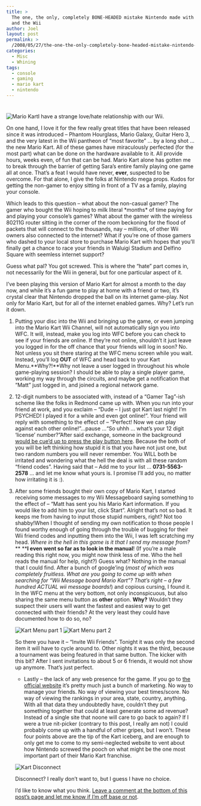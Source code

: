 ```yaml
---
title: >
  The one, the only, completely BONE-HEADED mistake Nintendo made with Mario Kart
  and the Wii
author: Joel
layout: post
permalink: >
  /2008/05/27/the-one-the-only-completely-bone-headed-mistake-nintendo-made-with-mario-kart-and-by-proxy-the-wii
categories:
  - Misc
  - Whining
tags:
  - console
  - gaming
  - mario kart
  - nintendo
---
```

# 

![Mario Kart][1]I have a strange love/hate relationship with our Wii.

 [1]: http://www.joeloliveira.com/wp-content/uploads/2008/05/mario_kart_arcade_gp_20050927.jpg

On one hand, I love it for the few really great titles that have been released since it was introduced – Phantom Hourglass, Mario Galaxy, Guitar Hero 3, and the very latest in the Wii pantheon of “most favorite” … by a long shot … the new Mario Kart. All of these games have miraculously perfected (for the most part) what can be done on the hardware available to it. All provide hours, weeks even, of fun that can be had. Mario Kart alone has gotten me to break through the barrier of getting Sara’s entire family playing one game all at once. That’s a feat I would have never, **ever**, suspected to be overcome. For that alone, I give the folks at Nintendo mega props. Kudos for getting the non-gamer to enjoy sitting in front of a TV as a family, playing your console.

Which leads to this question – what about the non-casual gamer? The gamer who bought the Wii hoping to milk literal \*months\* of time paying for and playing your console’s games? What about the gamer with the wireless 80211G router sitting in the corner of the room beckoning for the flood of packets that will connect to the thousands, nay – millions, of other Wii owners also connected to the internet? What if you’re one of those gamers who dashed to your local store to purchase Mario Kart with hopes that you’ll finally get a chance to race your friends in Waluigi Stadium and Delfino Square with seemless internet support?

Guess what pal? You got screwed. This is where the “hate” part comes in, not necessarily for the Wii in general, but for one particular aspect of it.

I’ve been playing this version of Mario Kart for almost a month to the day now, and while it’s a fun game to play at home with a friend or two, it’s crystal clear that Nintendo dropped the ball on its internet game-play. Not only for Mario Kart, but for all of the internet enabled games. Why? Let’s run it down.

1.  Putting your disc into the Wii and bringing up the game, or even jumping into the Mario Kart Wii Channel, will not automatically sign you into WFC. It will, instead, make you log into WFC before you can check to see if your friends are online. If they’re not online, shouldn’t it just leave you logged in for the off chance that your friends will log in soon? No. Not unless you sit there staring at the WFC menu screen while you wait. Instead, you’ll log **OUT** of WFC and head back to your Kart Menu.**Why?!**Why not leave a user logged in throughout his whole game-playing session? I should be able to play a single player game, working my way through the circuits, and maybe get a notification that “Matt” just logged in, and joined a regional network game.
2.  12-digit numbers to be associated with, instead of a “Gamer Tag”-ish scheme like the folks in Redmond came up with. When you run into your friend at work, and you exclaim – “Dude – I just got Kart last night! I’m PSYCHED! I played it for a while and even got online!”. Your friend will reply with something to the effect of – “Perfect! Now we can play against each other online!”…pause …“So uhhh … what’s your 12 digit ‘license’ number?”After said exchange, someone in the background [would be cue’d up to press the play button here][2]. Because the both of you will be left thinking how stupid it is that you have not just one, but two random numbers you will never remember. You WILL both be irritated and wondering what the hell the deal is with all these random “friend codes”. Having said that – Add me to your list … **0731-5563-2578** … and let me know what yours is. I promise I’ll add you, no matter how irritating it is :).
3.  After some friends bought their own copy of Mario Kart, I started receiving some messages to my Wii Messageboard saying something to the effect of – “Matt has sent you his Mario Kart information. If you would like to add him to your list, click Start”. Alright that’s not so bad. It keeps me from having to input those stupid numbers, right? Not too shabby!When I thought of sending my own notification to those people I found worthy enough of going through the trouble of bugging for their Wii friend codes and inputting them into the Wii, I was left scratching my head. *Where in the hell in this game is it that I send my message from?* ** ****I even went so far as to look in the manual**! (If you’re a male reading this right now, you might now think less of me. Who the hell reads the manual for help, right?) Guess what? Nothing in the manual that I could find. 
    After a bunch of google’ing (*most of which was completely fruitless. What are you going to come up with when searching for “Wii Message board Mario Kart”? That’s right – a few hundred ACTUAL wii message boards!*) and copious cursing, I found it. In the WFC menu at the very bottom, not only inconspicuous, but also sharing the same menu button as **other** option. **Why?** Wouldn’t they suspect their users will want the fastest and easiest way to get connected with their friends? At the very least they could have documented how to do so, no?
    
    ![Kart Menu part 1][3] ![Kart Menu part 2][4]
    
    So there you have it – “Invite Wii Friends”. Tonight it was only the second item it will have to cycle around to. Other nights it was the third, because a tournament was being featured in that same button. The kicker with this bit? After I sent invitations to about 5 or 6 friends, it would not show up anymore. That’s just perfect. 
    *   Lastly – the lack of any web presence for the game. If you go to [the official website][5] it’s pretty much just a bunch of marketing. No way to manage your friends. No way of viewing your best times/score. No way of viewing the rankings in your area, state, country, anything. With all that data they undoubtedly have, couldn’t they put something together that could at least generate some ad revenue? Instead of a single site that noone will care to go back to again? 
    If I were a true nit-picker (contrary to this post, I really am not) I could probably come up with a handful of other gripes, but I won’t. These four points above are the tip of the Kart iceberg, and are enough to only get me to come to my semi-neglected website to vent about how Nintendo screwed the pooch on what might be the one most important part of their Mario Kart franchise.
    
    ![Kart Disconnect][6]
    
    Disconnect? I really don’t want to, but I guess I have no choice.
    
    I’d like to know what you think. [Leave a comment at the bottom of this post’s page and let me know if I’m off base or not][7].

 [2]: http://www.sadtrombone.com/
 [3]: http://www.joeloliveira.com/wp-content/uploads/2008/05/kart_1.jpg
 [4]: http://www.joeloliveira.com/wp-content/uploads/2008/05/kart_2.jpg
 [5]: http://www.mariokart.com/wii/launch/
 [6]: http://www.joeloliveira.com/wp-content/uploads/2008/05/kart_3.jpg
 [7]: http://www.joeloliveira.com/2008/05/27/the-one-the-only-completely-bone-headed-mistake-nintendo-made-with-mario-kart-and-by-proxy-the-wii/

